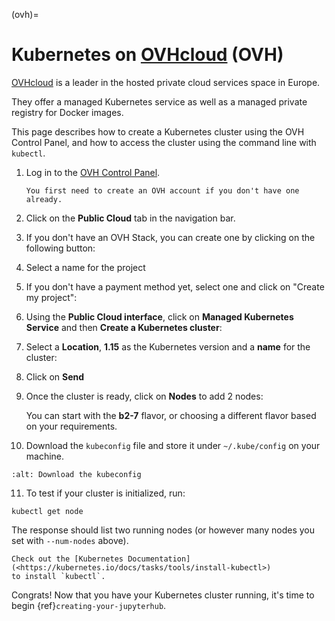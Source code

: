 (ovh)=

# Kubernetes on [OVHcloud](<https://ovh.com/>) (OVH)

[OVHcloud](<https://ovh.com/>) is a leader in the hosted private cloud services space in Europe.

They offer a managed Kubernetes service as well as a managed private registry for Docker images.

This page describes how to create a Kubernetes cluster using the OVH Control Panel,
and how to access the cluster using the command line with `kubectl`.

1. Log in to the [OVH Control Panel](<https://www.ovh.com/auth/>).

   ```{note}
   You first need to create an OVH account if you don't have one already.
   ```
2. Click on the **Public Cloud** tab in the navigation bar.
3. If you don't have an OVH Stack, you can create one by clicking on the following button:
4. Select a name for the project
5. If you don't have a payment method yet, select one and click on "Create my project":
6. Using the **Public Cloud interface**, click on **Managed Kubernetes Service** and
   then **Create a Kubernetes cluster**:
7. Select a **Location**, **1.15** as the Kubernetes version and a **name** for the cluster:
8. Click on **Send**
9. Once the cluster is ready, click on **Nodes** to add 2 nodes:

   You can start with the **b2-7** flavor, or choosing a different flavor based
   on your requirements.
10. Download the `kubeconfig` file and store it under `~/.kube/config` on your machine.

   ```{image} ../../_static/images/ovh/kubeconfig.png
   :alt: Download the kubeconfig
   ```
11. To test if your cluster is initialized, run:

   ```
   kubectl get node
   ```

   The response should list two running nodes (or however many nodes you
   set with `--num-nodes` above).

   ```{note}
   Check out the [Kubernetes Documentation](<https://kubernetes.io/docs/tasks/tools/install-kubectl>)
   to install `kubectl`.
   ```

Congrats! Now that you have your Kubernetes cluster running, it's time to
begin {ref}`creating-your-jupyterhub`.
